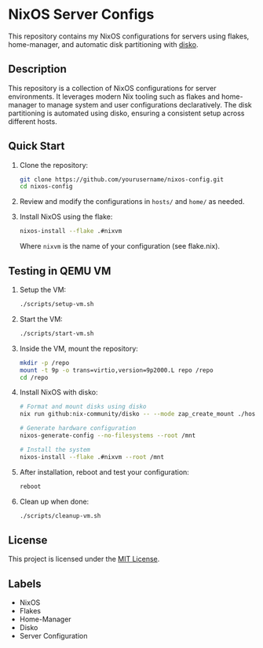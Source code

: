 # NixOS Server Configs

This repository contains my NixOS configurations for servers using flakes, home-manager, and automatic disk partitioning with [disko](https://github.com/nix-community/disko).

## Description

This repository is a collection of NixOS configurations for server environments. It leverages modern Nix tooling such as flakes and home-manager to manage system and user configurations declaratively. The disk partitioning is automated using disko, ensuring a consistent setup across different hosts.

## Quick Start

1. Clone the repository:

   ```sh
   git clone https://github.com/yourusername/nixos-config.git
   cd nixos-config
   ```

2. Review and modify the configurations in `hosts/` and `home/` as needed.
3. Install NixOS using the flake:

   ```sh
   nixos-install --flake .#nixvm
   ```

   Where `nixvm` is the name of your configuration (see flake.nix).

## Testing in QEMU VM

1. Setup the VM:

   ```sh
   ./scripts/setup-vm.sh
   ```

2. Start the VM:

   ```sh
   ./scripts/start-vm.sh
   ```

3. Inside the VM, mount the repository:

   ```sh
   mkdir -p /repo
   mount -t 9p -o trans=virtio,version=9p2000.L repo /repo
   cd /repo
   ```

4. Install NixOS with disko:

   ```sh
   # Format and mount disks using disko
   nix run github:nix-community/disko -- --mode zap_create_mount ./hosts/nixvm/disko.nix

   # Generate hardware configuration
   nixos-generate-config --no-filesystems --root /mnt

   # Install the system
   nixos-install --flake .#nixvm --root /mnt
   ```

5. After installation, reboot and test your configuration:

   ```sh
   reboot
   ```

6. Clean up when done:

   ```sh
   ./scripts/cleanup-vm.sh
   ```

## License

This project is licensed under the [MIT License](LICENSE).

## Labels

- NixOS
- Flakes
- Home-Manager
- Disko
- Server Configuration
